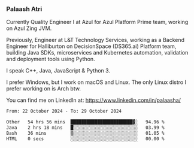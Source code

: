 ### Palaash Atri

Currently Quality Engineer I at Azul for Azul Platform Prime team, working on Azul Zing JVM. 

Previously, Engineer at L&T Technology Services, working as a Backend Engineer for Halliburton on DecisionSpace (DS365.ai) Platform team, building Java SDKs, microservices and Kubernetes automation, validation and deployment tools using Python.

I speak C++, Java, JavaScript & Python 3.

I prefer Windows, but I work on macOS and Linux. The only Linux distro I prefer working on is Arch btw.

You can find me on LinkedIn at: https://www.linkedin.com/in/palaasha/

<!--START_SECTION:waka-->

```txt
From: 22 October 2024 - To: 29 October 2024

Other   54 hrs 56 mins  ███████████████████████▓░   94.96 %
Java    2 hrs 18 mins   █░░░░░░░░░░░░░░░░░░░░░░░░   03.99 %
Bash    36 mins         ▒░░░░░░░░░░░░░░░░░░░░░░░░   01.05 %
HTML    0 secs          ░░░░░░░░░░░░░░░░░░░░░░░░░   00.00 %
```

<!--END_SECTION:waka-->
